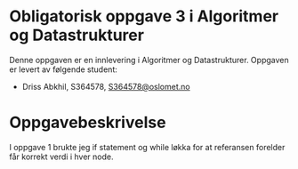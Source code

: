 # Obligatorisk oppgave 3 i Algoritmer og Datastrukturer

Denne oppgaven er en innlevering i Algoritmer og Datastrukturer. 
Oppgaven er levert av følgende student:
* Driss Abkhil, S364578, S364578@oslomet.no


# Oppgavebeskrivelse

I oppgave 1 brukte jeg if statement og while løkka for at referansen
forelder får korrekt verdi i hver node.




